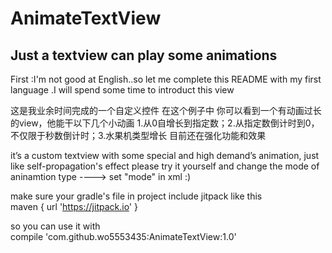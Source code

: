# AnimateTextView
Just a textview can play some animations
------

First :I'm not good at English..so let me complete this README  with my first language .I will  spend some time to introduct this view<br>


这是我业余时间完成的一个自定义控件 在这个例子中 你可以看到一个有动画过长的view，他能干以下几个小动画
1.从0自增长到指定数；2.从指定数倒计时到0，不仅限于秒数倒计时；3.水果机类型增长 目前还在强化功能和效果<br>


it’s a custom textview with some special and high demand’s animation, just like self-propagation's effect  please try it yourself and change
the mode of aninamtion type ----> set "mode" in xml :)<br>

make sure your  gradle's file in project include jitpack  like this<br>
  maven { url 'https://jitpack.io' }<br>

so you can use it with<br>
  compile 'com.github.wo5553435:AnimateTextView:1.0'<br>
